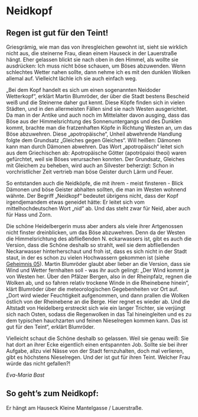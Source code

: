 # Neidkopf

## Regen ist gut für den Teint!

Griesgrämig, wie man das von ihresgleichen gewohnt ist, sieht sie wirklich nicht aus, die steinerne Frau, diean einem Hauseck in der Lauerstraße hängt. Eher gelassen blickt sie nach oben in den Himmel, als wollte sie ausdrücken: Ich muss nicht böse schauen, um Böses abzuwenden. Wenn schlechtes Wetter nahen sollte, dann nehme ich es mit den dunklen Wolken allemal auf. Vielleicht lächle ich sie auch einfach weg.

„Bei dem Kopf handelt es sich um einen sogenannten Neidoder Wetterkopf“, erklärt Martin Blumröder, der über die Stadt bestens Bescheid weiß und die Steinerne daher gut kennt. Diese Köpfe finden sich in vielen Städten, und in den allermeisten Fällen sind sie nach Westen ausgerichtet. Da man in der Antike und auch noch im Mittelalter davon ausging, dass das Böse aus der Himmelsrichtung des Sonnenuntergangs und des Dunklen kommt, brachte man die fratzenhaften Köpfe in Richtung Westen an, um das Böse abzuwehren. Diese „apotropäische“, Unheil abwehrende Handlung folgte dem Grundsatz „Gleiches gegen Gleiches“. Will heißen: Dämonen kann man durch Dämonen abwehren. Das Wort „apotropäisch“ leitet sich aus dem Griechischen ab: Apotropäische Götter (apotröpaioi theoi) waren gefürchtet, weil sie Böses verursachen konnten. Der Grundsatz, Gleiches mit Gleichem zu beheben, wird auch an Silvester beherzigt: Schon in vorchristlicher Zeit vertrieb man böse Geister durch Lärm und Feuer.

So entstanden auch die Neidköpfe, die mit ihrem - meist finsteren - Blick Dämonen und böse Geister abhalten sollten, die man im Westen wohnend wähnte. Der Begriff „Neidkopf“ bedeutet übrigens nicht, dass der Kopf irgendjemandem etwas geneidet hätte: Er leitet sich vom mittelhochdeutschen Wort „nid“ ab. Und das steht zwar für Neid, aber auch für Hass und Zorn.

Die schöne Heidelbergerin muss aber anders als viele ihrer Artgenossen nicht finster dreinblicken, um das Böse abzuwehren. Denn da der Westen die Himmelsrichtung des abfließenden N. eckarwassers ist, gibt es auch die Version, dass die Schöne deshalb so strahlt, weil sie dem abfließenden Neckarwasser hinterherschaut und froh ist, dass es sich nicht in der Stadt staut, in der es schon zu vielen Hochwassern gekommen ist (siehe [Geheimnis 05](./hochwassermarke.md)). Martin Blumröder glaubt aber lieber an die Version, dass sie Wind und Wetter fernhalten soll - was ihr auch gelingt: „Der Wind kommt ja von Westen her. Über den Pfälzer Bergen, also in der Rheinpfalz, regnen die Wolken ab, und so fahren relativ trockene Winde in die Rheinebene hinein“, klärt Blumröder über die meteorologischen Gegebenheiten vor Ort auf. „Dort wird wieder Feuchtigkeit aufgenommen, und dann prallen die Wolken östlich von der Rheinebene an die Berge. Hier regnet es wieder ab. Und die Altstadt von Heidelberg erstreckt sich wie ein langer Trichter, sie verjüngt sich nach Osten, sodass die Regenwolken in das Tal hineingleiten und es zu dem typischen hauchzarten und feinen Nieselregen kommen kann. Das ist gut für den Teint“, erklärt Blumröder. 

Vielleicht schaut die Schöne deshalb so gelassen. Weil sie genau weiß: Sie hat dort an ihrer Ecke eigentlich einen entspannten Job. Sollte sie bei ihrer Aufgabe, allzu viel Nässe von der Stadt fernzuhalten, doch mal verlieren, gibt es höchstens Nieselregen. Und der ist gut für ihren Teint. Welcher Frau würde das nicht gefallen?!

*Eva-Maria Bast*

## So geht’s zum Neidkopf:

Er hängt am Hauseck Kleine Mantelgasse / Lauerstraße. 
